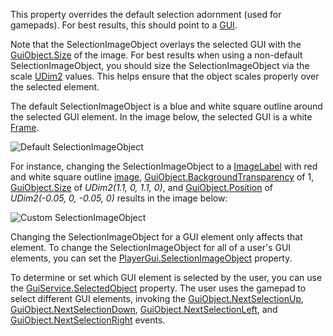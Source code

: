 This property overrides the default selection adornment (used for
gamepads). For best results, this should point to a [GUI](https://create.roblox.com/docs/reference/engine/classes/GuiObject).

Note that the SelectionImageObject overlays the selected GUI with the
[GuiObject.Size](https://create.roblox.com/docs/reference/engine/classes/GuiObject#Size) of the image. For best results when using a non-default
SelectionImageObject, you should size the SelectionImageObject via the
scale [UDim2](https://developer.roblox.com/en-us/api-reference/datatype/UDim2) values. This helps ensure that the object scales
properly over the selected element.

The default SelectionImageObject is a blue and white square outline around
the selected GUI element. In the image below, the selected GUI is a white
[Frame](https://create.roblox.com/docs/reference/engine/classes/Frame).

![Default SelectionImageObject][1]

For instance, changing the SelectionImageObject to a [ImageLabel](https://create.roblox.com/docs/reference/engine/classes/ImageLabel) with red
and white square outline [image][2], [GuiObject.BackgroundTransparency](https://create.roblox.com/docs/reference/engine/classes/GuiObject#BackgroundTransparency) of
1, [GuiObject.Size](https://create.roblox.com/docs/reference/engine/classes/GuiObject#Size) of _UDim2(1.1, 0, 1.1, 0)_, and [GuiObject.Position](https://create.roblox.com/docs/reference/engine/classes/GuiObject#Position)
of _UDim2(-0.05, 0, -0.05, 0)_ results in the image below:

![Custom SelectionImageObject][3]

Changing the SelectionImageObject for a GUI element only affects that
element. To change the SelectionImageObject for all of a user's GUI
elements, you can set the [PlayerGui.SelectionImageObject](https://create.roblox.com/docs/reference/engine/classes/PlayerGui#SelectionImageObject) property.

To determine or set which GUI element is selected by the user, you can use
the [GuiService.SelectedObject](https://create.roblox.com/docs/reference/engine/classes/GuiService#SelectedObject) property. The user uses the gamepad to
select different GUI elements, invoking the [GuiObject.NextSelectionUp](https://create.roblox.com/docs/reference/engine/classes/GuiObject#NextSelectionUp),
[GuiObject.NextSelectionDown](https://create.roblox.com/docs/reference/engine/classes/GuiObject#NextSelectionDown), [GuiObject.NextSelectionLeft](https://create.roblox.com/docs/reference/engine/classes/GuiObject#NextSelectionLeft), and
[GuiObject.NextSelectionRight](https://create.roblox.com/docs/reference/engine/classes/GuiObject#NextSelectionRight) events.

[1]: https://prod.docsiteassets.roblox.com/assets/bltae6b98faea42f3d1/Screen_Shot_2018-09-13_at_9.57.14_PM.png
[2]: https://www.roblox.com/library/2347505468/SelectionImage-Red
[3]: https://prod.docsiteassets.roblox.com/assets/blt5f5f0cf0d10b4e57/Screen_Shot_2018-09-13_at_9.53.54_PM.png